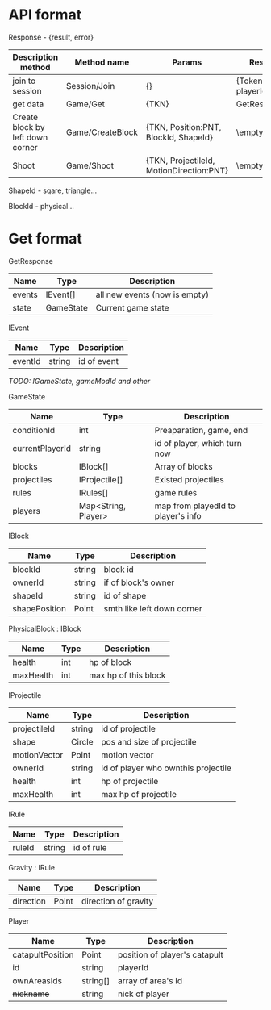# API format

Response - {result, error}

Description method |Method name | Params                             |Result                                 |
-------------------|------------|------------------------------------|---------------------------------------|
join to session    |Session/Join|{}                                  |{Token, playerId}                      |
get data           |Game/Get    |{TKN}                               |GetResponse                            |
Create block  by left down corner |Game/CreateBlock |{TKN, Position:PNT, BlockId, ShapeId} |\empty                |
Shoot              |Game/Shoot    |{TKN, ProjectileId, MotionDirection:PNT} |\empty                            |



ShapeId - sqare, triangle...

BlockId - physical...

# Get format

GetResponse

Name        |Type     |Description                          |
------------|---------|-------------------------------------|
events      |IEvent[] |all new events (now is empty)        |
state       |GameState|Current game state                   |

IEvent

Name        |Type    |Description                          |
------------|--------|-------------------------------------|
eventId     |string  |id of event                          |

*TODO: IGameState, gameModId and other*

GameState

Name           |Type         |Description                          |
---------------|-------------|-------------------------------------|
conditionId    |int          |Preaparation, game, end              |
currentPlayerId|string       |id of player, which turn now         | 
blocks         |IBlock[]     |Array of blocks                      |
projectiles    |IProjectile[]|Existed projectiles                  |
rules          |IRules[]     |game rules                           |
players        |Map<String, Player>|map from playedId to player's info|


IBlock

Name        |Type    |Description                          |
------------|--------|-------------------------------------|
blockId     |string  |block id                             |
ownerId     |string  |if of block's owner                  |
shapeId     |string  |id of shape                          |
shapePosition|Point  |smth like left down corner           |

PhysicalBlock : IBlock

Name        |Type    |Description                          |
------------|--------|-------------------------------------|
health      |int     |hp of block                          |
maxHealth   |int     |max hp of this block                 |


IProjectile

Name        |Type    |Description                          |
------------|--------|-------------------------------------|
projectileId|string  |id of projectile                     |
shape       |Circle  |pos and size of projectile           |
motionVector|Point   |motion vector                        |
ownerId     |string  |id of player who ownthis projectile  |
health      |int     |hp of projectile                     |
maxHealth   |int     |max hp of projectile                 |

IRule

Name        |Type    |Description                          |
------------|--------|-------------------------------------|
ruleId      |string  |id of rule                           |

Gravity : IRule

Name        |Type    |Description                          |
------------|--------|-------------------------------------|
direction   |Point   |direction of gravity                 |

Player

Name        |Type    |Description                          |
------------|--------|-------------------------------------|
catapultPosition|Point|position of player's catapult       |
id          |string  |playerId                             |
ownAreasIds |string[]|array of area's Id                   |
~~nickname~~|string  |nick of player                       |   
